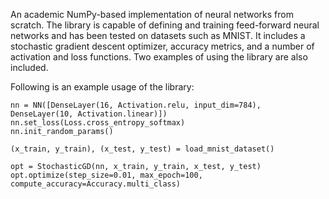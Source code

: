 An academic NumPy-based implementation of neural networks from scratch.
The library is capable of defining and training feed-forward neural networks and has been tested on datasets such as MNIST.
It includes a stochastic gradient descent optimizer, accuracy metrics, and a number of activation and loss functions. 
Two examples of using the library are also included.

Following is an example usage of the library:
```
nn = NN([DenseLayer(16, Activation.relu, input_dim=784), DenseLayer(10, Activation.linear)])
nn.set_loss(Loss.cross_entropy_softmax)
nn.init_random_params()

(x_train, y_train), (x_test, y_test) = load_mnist_dataset()

opt = StochasticGD(nn, x_train, y_train, x_test, y_test)
opt.optimize(step_size=0.01, max_epoch=100, compute_accuracy=Accuracy.multi_class)
```
